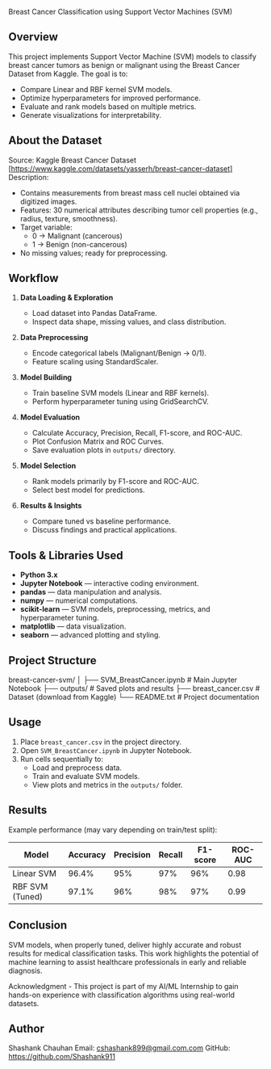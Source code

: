 Breast Cancer Classification using Support Vector Machines (SVM)

Overview
--------
This project implements Support Vector Machine (SVM) models to classify breast cancer tumors as benign or malignant using the Breast Cancer Dataset from Kaggle.
The goal is to:
- Compare Linear and RBF kernel SVM models.
- Optimize hyperparameters for improved performance.
- Evaluate and rank models based on multiple metrics.
- Generate visualizations for interpretability.

About the Dataset
-----------------
Source: Kaggle Breast Cancer Dataset  [https://www.kaggle.com/datasets/yasserh/breast-cancer-dataset]
Description:
- Contains measurements from breast mass cell nuclei obtained via digitized images.
- Features: 30 numerical attributes describing tumor cell properties (e.g., radius, texture, smoothness).
- Target variable:
  - 0 → Malignant (cancerous)
  - 1 → Benign (non-cancerous)
- No missing values; ready for preprocessing.

Workflow
--------
1. **Data Loading & Exploration**
   - Load dataset into Pandas DataFrame.
   - Inspect data shape, missing values, and class distribution.

2. **Data Preprocessing**
   - Encode categorical labels (Malignant/Benign → 0/1).
   - Feature scaling using StandardScaler.

3. **Model Building**
   - Train baseline SVM models (Linear and RBF kernels).
   - Perform hyperparameter tuning using GridSearchCV.

4. **Model Evaluation**
   - Calculate Accuracy, Precision, Recall, F1-score, and ROC-AUC.
   - Plot Confusion Matrix and ROC Curves.
   - Save evaluation plots in `outputs/` directory.

5. **Model Selection**
   - Rank models primarily by F1-score and ROC-AUC.
   - Select best model for predictions.

6. **Results & Insights**
   - Compare tuned vs baseline performance.
   - Discuss findings and practical applications.

Tools & Libraries Used
----------------------
- **Python 3.x**
- **Jupyter Notebook** — interactive coding environment.
- **pandas** — data manipulation and analysis.
- **numpy** — numerical computations.
- **scikit-learn** — SVM models, preprocessing, metrics, and hyperparameter tuning.
- **matplotlib** — data visualization.
- **seaborn** — advanced plotting and styling.

Project Structure
-----------------
breast-cancer-svm/
│
├── SVM_BreastCancer.ipynb   # Main Jupyter Notebook
├── outputs/                 # Saved plots and results
├── breast_cancer.csv        # Dataset (download from Kaggle)
└── README.txt               # Project documentation

Usage
-----
1. Place `breast_cancer.csv` in the project directory.
2. Open `SVM_BreastCancer.ipynb` in Jupyter Notebook.
3. Run cells sequentially to:
   - Load and preprocess data.
   - Train and evaluate SVM models.
   - View plots and metrics in the `outputs/` folder.

Results
-------
Example performance (may vary depending on train/test split):

Model              | Accuracy | Precision | Recall | F1-score | ROC-AUC
-------------------|----------|-----------|--------|----------|--------
Linear SVM         | 96.4%    | 95%       | 97%    | 96%      | 0.98
RBF SVM (Tuned)    | 97.1%    | 96%       | 98%    | 97%      | 0.99

Conclusion
----------
SVM models, when properly tuned, deliver highly accurate and robust results for medical classification tasks.
This work highlights the potential of machine learning to assist healthcare professionals in early and reliable diagnosis.

Acknowledgment - This project is part of my AI/ML Internship to gain hands-on experience with classification algorithms using real-world datasets.


Author
------
Shashank Chauhan
Email: cshashank899@gmail.com.com
GitHub: https://github.com/Shashank911
